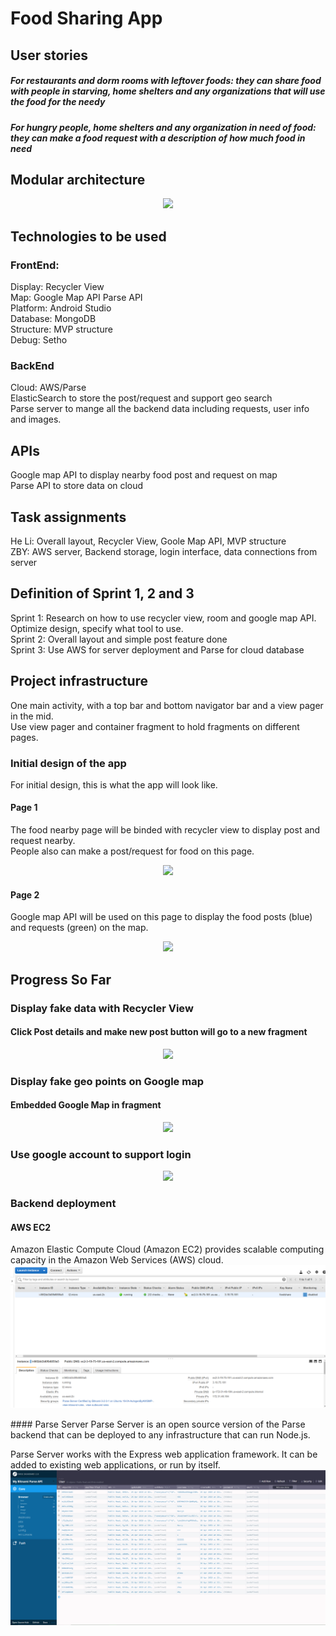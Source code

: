 # Food Sharing App
## User stories
##### For restaurants and dorm rooms with leftover foods: they can share food with people in starving, home shelters and any organizations that will use the food for the needy
##### For hungry people, home shelters and any organization in need of food: they can make a food request with a description of how much food in need

## Modular architecture
<p align="center"> 
<img src="https://github.com/ec500-software-engineering/project-team-22-food-sharing-app/blob/master/pics/modular%20structure.png">
</p>

## Technologies to be used
### FrontEnd:
Display: Recycler View
<br>Map: Google Map API Parse API
<br>Platform: Android Studio
<br>Database: MongoDB
<br>Structure: MVP structure
<br>Debug: Setho


### BackEnd
Cloud: AWS/Parse
<br>ElasticSearch to store the post/request and support geo search
<br>Parse server to mange all the backend data including requests, user info and images.

## APIs
Google map API to display nearby food post and request on map
<br>Parse API to store data on cloud
## Task assignments
He Li: Overall layout, Recycler View, Goole Map API, MVP structure
<br>ZBY: AWS server, Backend storage, login interface, data connections from server

## Definition of Sprint 1, 2 and 3
Sprint 1: Research on how to use recycler view, room and google map API. Optimize design, specify what tool to use.
<br>Sprint 2: Overall layout and simple post feature done
<br>Sprint 3: Use AWS for server deployment and Parse for cloud database

## Project infrastructure
One main activity, with a top bar and bottom navigator bar and a view pager in the mid.
<br>Use view pager and container fragment to hold fragments on different pages.

### Initial design of the app
For initial design, this is what the app will look like.
#### Page 1
The food nearby page will be binded with recycler view to display post and request nearby.<br> People also can make a post/request for food on this page. 
<p align="center"> 
<img src="https://github.com/ec500-software-engineering/project-team-22-food-sharing-app/blob/master/pics/app_page1.png">
</p>

#### Page 2
Google map API will be used on this page to display the food posts (blue) and requests (green) on the map.
<p align="center"> 
<img src="https://github.com/ec500-software-engineering/project-team-22-food-sharing-app/blob/master/pics/app_page2.png">
</p>


## Progress So Far
### Display fake data with Recycler View
#### Click Post details and make new post button will go to a new fragment
<p align="center"> 
<img src="https://github.com/ec500-software-engineering/project-team-22-food-sharing-app/blob/master/pics/foodPage.gif">
</p>

### Display fake geo points on Google map
#### Embedded Google Map in fragment 
<p align="center"> 
<img src="https://github.com/ec500-software-engineering/project-team-22-food-sharing-app/blob/master/pics/mapPage.gif">
</p>

### Use google account to support login
<p align="center"> 
<img src="https://github.com/ec500-software-engineering/project-team-22-food-sharing-app/blob/master/pics/settingPage.gif">
</p>

### Backend deployment
#### AWS EC2
Amazon Elastic Compute Cloud (Amazon EC2) provides scalable computing capacity in the Amazon Web Services (AWS) cloud.
<img src="https://github.com/ec500-software-engineering/project-22-food-sharing-app/blob/master/pics/AWS.jpg">
</p>
#### Parse Server
Parse Server is an open source version of the Parse backend that can be deployed to any infrastructure that can run Node.js.

Parse Server works with the Express web application framework. It can be added to existing web applications, or run by itself.
<img src="https://github.com/ec500-software-engineering/project-22-food-sharing-app/blob/master/pics/Parse.jpg">
